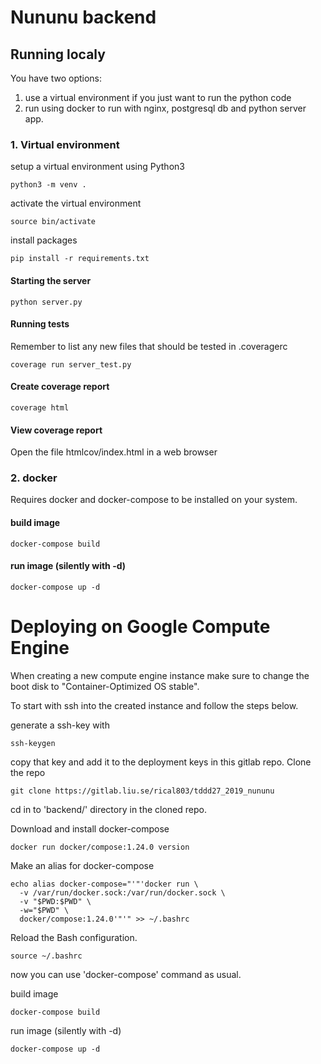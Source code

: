 # Nununu backend

## Running localy
You  have two options: 
1. use a virtual environment if you just want to run the python code
2. run using docker to run with nginx, postgresql db and python server app.

### 1. Virtual environment
setup a virtual environment using Python3

```
python3 -m venv .
```

activate the virtual environment
```
source bin/activate
```

install  packages
```
pip install -r requirements.txt
```

#### Starting the server
  ```
  python server.py
  ```

#### Running tests
  Remember to list any new files that should be tested in .coveragerc
  ```
  coverage run server_test.py
  ```

#### Create coverage report
  ```
  coverage html
  ```

#### View coverage report
Open the file htmlcov/index.html in a web browser


### 2. docker

Requires docker and docker-compose to be installed on your system. 

#### build image
  ```
  docker-compose build
  ```

#### run image (silently with -d)
  ```
  docker-compose up -d
  ```

  
# Deploying on Google Compute Engine
When creating a new compute engine instance make sure to change the boot disk to "Container-Optimized OS stable".

To start with ssh into the created instance and follow the steps below. 

generate a ssh-key with 
  ```
  ssh-keygen
  ```
copy that key and add it to the deployment keys in this gitlab repo.
Clone the repo 
  ```
  git clone https://gitlab.liu.se/rical803/tddd27_2019_nununu
  ```
cd in to 'backend/' directory in the cloned repo.

Download and install docker-compose
  ```
  docker run docker/compose:1.24.0 version
  ```
  
  Make an alias for docker-compose
  ```
  echo alias docker-compose="'"'docker run \
    -v /var/run/docker.sock:/var/run/docker.sock \
    -v "$PWD:$PWD" \
    -w="$PWD" \
    docker/compose:1.24.0'"'" >> ~/.bashrc
  ```
Reload the Bash configuration.
  ```
  source ~/.bashrc
  ```
  
now you can use 'docker-compose' command as usual.

build image
  ```
  docker-compose build
  ```

run image (silently with -d)
  ```
  docker-compose up -d 
  ```